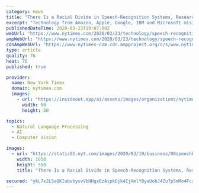 ```yaml
---
category: news
title: "There Is a Racial Divide in Speech-Recognition Systems, Researchers Say"
excerpt: "Technology from Amazon, Apple, Google, IBM and Microsoft misidentified 35 percent of words from people who were black. Whites fared much better. SAN FRANCISCO — With an iPhone, you can dictate a text message."
publishedDateTime: 2020-03-23T19:07:00Z
webUrl: "https://www.nytimes.com/2020/03/23/technology/speech-recognition-bias-apple-amazon-google.html"
ampWebUrl: "https://www.nytimes.com/2020/03/23/technology/speech-recognition-bias-apple-amazon-google.amp.html"
cdnAmpWebUrl: "https://www-nytimes-com.cdn.ampproject.org/c/s/www.nytimes.com/2020/03/23/technology/speech-recognition-bias-apple-amazon-google.amp.html"
type: article
quality: 76
heat: 76
published: true

provider:
  name: New York Times
  domain: nytimes.com
  images:
    - url: "https://insideout.app/ai/assets/images/organizations/nytimes.com-50x50.jpg"
      width: 50
      height: 50

topics:
  - Natural Language Processing
  - AI
  - Computer Vision

images:
  - url: "https://static01.nyt.com/images/2020/03/19/business/00speechbias1/merlin_161494506_df529ece-4549-4890-866d-bc00b148d3eb-facebookJumbo.jpg"
    width: 1050
    height: 550
    title: "There Is a Racial Divide in Speech-Recognition Systems, Researchers Say"

secured: "ykL7x2L5aQKIubvbysvVbHHgxEzAipkGjk4IjXmlY0yaUobJ4Zu7p5mMo4Fcx6q5TEOKhKbRqya/ngQinq3pLi9Ek9jkF890NbT9KPcpGNsZZ+RbpOIoPqWV1CMhlceSH7oA81fJyGD6e5BUCtYIOEvJjWH0NplEkTmJrIghgfKEbnMq5WCWNe/65E6wfgoSOhdk/IaZJuEaNVp7PQMIZubjjLmgv7tFoc8qLvKpptq+pzHHQzVCUZHAs8PTXg/l/IeeXjy99AL/Po2iNr57rx2RiD7zN8HeU9JQbqvx3mMaHqKPb1BeKdU92NDmwQGP0dt0uwY+/MvqS21autSJTT3srk/cf/bfPD/YMa2JKrAAJB2uvfgRNogsphNeVPu433+l5NJ/7JXGFAlHNelaSJMsOM+Sh2qlTKXJ9MufPONqGckFf/WKn1DZ/+F4BTSe0xQjZ1rEFVnEZJwHezpuS85zYw4n482N9+6x3n2eSu8=;d3gG3qV3YCg4YJ8PlFVlJA=="
---
```


